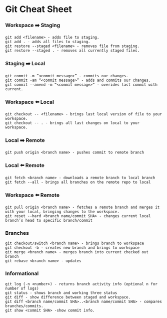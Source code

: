 # Git Cheat Sheet

### Workspace :arrow_right: Staging

```
git add <filename> - adds file to staging.
git add . - adds all files to staging.
git restore --staged <filename> - removes file from staging.
git restore --staged . - removes all currently staged files.
```

### Staging :arrow_right: Local

```
git commit -m “<commit message>” - commits our changes.
git commit -am “<commit message>” - adds and commits our changes.
git commit --amend -m “<commit message>” - overides last commit with current.
```

### Workspace :arrow_left: Local

```
git checkout -- <filename> - brings last local version of file to your workspace.
git checkout -- . - brings all last changes on local to your workspace.
```

### Local :arrow_right: Remote

```
git push origin <branch name> - pushes commit to remote branch
```

### Local :arrow_left: Remote

```
git fetch <branch name> - downloads a remote branch to local branch
git fetch --all - brings all branches on the remote repo to local
```

### Workspace :arrow_left: Remote

```
git pull origin <branch name> - fetches a remote branch and merges it with your local, bringing changes to the workspace.
git reset --hard <branch name/commit SHA> - changes current local branch’s head to specific branch/commit
```

### Branches

```
git checkout/switch <branch name> - brings branch to workspace
git checkout -b - creates new branch and brings to workspace
git merge <branch name> - merges branch into current checked out branch
git rebase <branch name> - updates
```

### Informational

```
git log (-n <number>) - returns branch activity info (optional n for number of logs)
git status - shows branch and working three status
git diff - show difference between staged and workspace.
git diff <branch name/commit SHA>..<branch name/commit SHA> - compares branches/commits.
git show <commit SHA> -show commit info.
```

